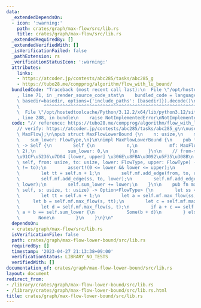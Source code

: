 ```yaml
---
data:
  _extendedDependsOn:
  - icon: ':warning:'
    path: crates/graph/max-flow/src/lib.rs
    title: crates/graph/max-flow/src/lib.rs
  _extendedRequiredBy: []
  _extendedVerifiedWith: []
  _isVerificationFailed: false
  _pathExtension: rs
  _verificationStatusIcon: ':warning:'
  attributes:
    links:
    - https://atcoder.jp/contests/abc285/tasks/abc285_g
    - https://tubo28.me/compprog/algorithm/flow_with_lu_bound/
  bundledCode: "Traceback (most recent call last):\n  File \"/opt/hostedtoolcache/Python/3.12.2/x64/lib/python3.12/site-packages/onlinejudge_verify/documentation/build.py\"\
    , line 71, in _render_source_code_stat\n    bundled_code = language.bundle(stat.path,\
    \ basedir=basedir, options={'include_paths': [basedir]}).decode()\n          \
    \         ^^^^^^^^^^^^^^^^^^^^^^^^^^^^^^^^^^^^^^^^^^^^^^^^^^^^^^^^^^^^^^^^^^^^^^^^^^^^^^^^^\n\
    \  File \"/opt/hostedtoolcache/Python/3.12.2/x64/lib/python3.12/site-packages/onlinejudge_verify/languages/rust.py\"\
    , line 288, in bundle\n    raise NotImplementedError\nNotImplementedError\n"
  code: "// reference: https://tubo28.me/compprog/algorithm/flow_with_lu_bound/\n\
    // verify: https://atcoder.jp/contests/abc285/tasks/abc285_g\n\nuse max_flow::{FlowType,\
    \ MaxFlow};\n\npub struct MaxFlowLowerBound {\n    n: usize,\n    mf: MaxFlow,\n\
    \    sum_lower: FlowType,\n}\n\nimpl MaxFlowLowerBound {\n    pub fn new(n: usize)\
    \ -> Self {\n        Self {\n            n,\n            mf: MaxFlow::new(n +\
    \ 2),\n            sum_lower: 0,\n        }\n    }\n\n    // from->to \u306B\u6D41\
    \u91CF\u5236\u7D04 [lower, upper] \u306E\u8FBA\u3092\u5F35\u308B\n    pub fn add_edge(&mut\
    \ self, from: usize, to: usize, lower: FlowType, upper: FlowType) {\n        assert!(from\
    \ != to);\n        assert!(0 <= lower && lower <= upper);\n        let ss = self.n;\n\
    \        let tt = self.n + 1;\n        self.mf.add_edge(from, to, upper - lower);\n\
    \        self.mf.add_edge(ss, to, lower);\n        self.mf.add_edge(from, tt,\
    \ lower);\n        self.sum_lower += lower;\n    }\n\n    pub fn max_flow(&mut\
    \ self, s: usize, t: usize) -> Option<FlowType> {\n        let ss = self.n;\n\
    \        let tt = self.n + 1;\n        let a = self.mf.max_flow(ss, tt);\n   \
    \     let b = self.mf.max_flow(s, tt);\n        let c = self.mf.max_flow(ss, t);\n\
    \        let d = self.mf.max_flow(s, t);\n        if a + c == self.sum_lower &&\
    \ a + b == self.sum_lower {\n            Some(b + d)\n        } else {\n     \
    \       None\n        }\n    }\n}\n"
  dependsOn:
  - crates/graph/max-flow/src/lib.rs
  isVerificationFile: false
  path: crates/graph/max-flow-lower-bound/src/lib.rs
  requiredBy: []
  timestamp: '2023-04-27 21:13:38+09:00'
  verificationStatus: LIBRARY_NO_TESTS
  verifiedWith: []
documentation_of: crates/graph/max-flow-lower-bound/src/lib.rs
layout: document
redirect_from:
- /library/crates/graph/max-flow-lower-bound/src/lib.rs
- /library/crates/graph/max-flow-lower-bound/src/lib.rs.html
title: crates/graph/max-flow-lower-bound/src/lib.rs
---
```


